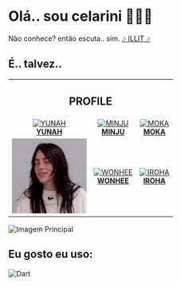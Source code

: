 # Olá.. sou celarini 🖤😶‍🌫️

Não conhece? então escuta.. sim. <a href="https://www.youtube.com/watch?v=NChlBP5DSc4">🎶 ILLIT 🎶</a>

## **É.. talvez..**

<table align="center">
  <!-- Linha do Título -->
  <tr>
    <td colspan="3" align="center">
      <h2>PROFILE</h2>
    </td>
  </tr>
  
  <!-- Primeira Linha com 3 Membros -->
  <tr>
    <td align="center">
      <a href="/profile#YUNAH">
        <img src="https://image.weversejapan.com/official/live/illit/contents/profile/5/701ca043ef72445cb2561b6b32691fc1.jpg" width="150" alt="YUNAH"><br>
        <strong>YUNAH</strong>
      </a>
    </td>
    <td align="center">
      <a href="/profile#MINJU">
        <img src="https://image.weversejapan.com/official/live/illit/contents/profile/5/6240791f4f53470daa7b5d9b007545c3.jpg" width="150" alt="MINJU"><br>
        <strong>MINJU</strong>
      </a>
    </td>
    <td align="center">
      <a href="/profile#MOKA">
        <img src="https://image.weversejapan.com/official/live/illit/contents/profile/5/1b6afc4401994d679d0eb9a677263b3a.jpg" width="150" alt="MOKA"><br>
        <strong>MOKA</strong>
      </a>
    </td>
  </tr>
  
  <!-- Segunda Linha com 2 Membros Centralizados e GIF -->
  <tr>
    <td align="center">
      <img src="https://github.com/celarini/celarini/raw/main/billie.gif" width="150" alt="Billie Eilish GIF">
    </td>
    <td align="center">
      <a href="/profile#WONHEE">
        <img src="https://image.weversejapan.com/official/live/illit/contents/profile/5/54b66f3e07694b67b700d1e932884602.jpg" width="150" alt="WONHEE"><br>
        <strong>WONHEE</strong>
      </a>
    </td>
    <td align="center">
      <a href="/profile#IROHA">
        <img src="https://image.weversejapan.com/official/live/illit/contents/profile/5/5f59cebdc65a411787ab04282c9f4bac.jpg" width="150" alt="IROHA"><br>
        <strong>IROHA</strong>
      </a>
    </td>
  </tr>
</table>

<img align="center" width="1024" src="https://www.nautiljon.com/images/people/02/93/illit_183839.webp?1727724249" alt="Imagem Principal">

## Eu gosto eu uso:

![Dart](https://img.shields.io/badge/dart-%230175C2.svg?style=plastic&logo=dart&logoColor=white)
